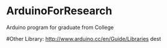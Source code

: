 # ArduinoForResearch
Arduino program for graduate from College

#Other 
Library:  http://www.arduino.cc/en/Guide/Libraries
dest
